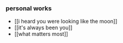 ### personal works
- [[i heard you were looking like the moon]]
- [[it's always been you]]
- [[what matters most]] 